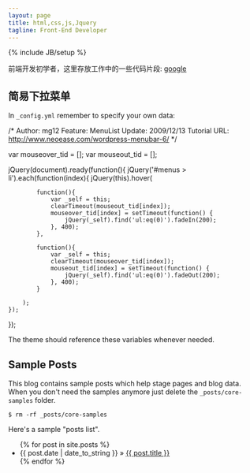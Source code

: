 ```yaml
---
layout: page
title: html,css,js,Jquery
tagline: Front-End Developer
---
```

{% include JB/setup %}


前端开发初学者，这里存放工作中的一些代码片段: [google](http://google.com)

## 简易下拉菜单

In `_config.yml` remember to specify your own data:

/*
Author: mg12
Feature: MenuList
Update: 2009/12/13
Tutorial URL: http://www.neoease.com/wordpress-menubar-6/
*/

var mouseover_tid = [];
var mouseout_tid = [];

jQuery(document).ready(function(){
    jQuery('#menus > li').each(function(index){
		jQuery(this).hover(
        
			function(){
				var _self = this;
				clearTimeout(mouseout_tid[index]);
				mouseover_tid[index] = setTimeout(function() {
					jQuery(_self).find('ul:eq(0)').fadeIn(200);
				}, 400);
			},

			function(){
				var _self = this;
				clearTimeout(mouseover_tid[index]);
				mouseout_tid[index] = setTimeout(function() {
					jQuery(_self).find('ul:eq(0)').fadeOut(200);
				}, 400);
			}

		);
	});
});

The theme should reference these variables whenever needed.
    
## Sample Posts

This blog contains sample posts which help stage pages and blog data.
When you don't need the samples anymore just delete the `_posts/core-samples` folder.

    $ rm -rf _posts/core-samples

Here's a sample "posts list".

<ul class="posts">
  {% for post in site.posts %}
    <li><span>{{ post.date | date_to_string }}</span> &raquo; <a href="{{ BASE_PATH }}{{ post.url }}">{{ post.title }}</a></li>
  {% endfor %}
</ul>


